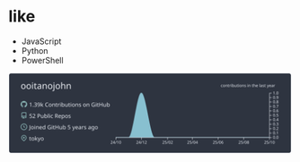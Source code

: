 # like

- JavaScript
- Python
- PowerShell

![](https://raw.githubusercontent.com/ooitanojohn/ooitanojohn/master/profile-summary-card-output/nord_dark/0-profile-details.svg)


